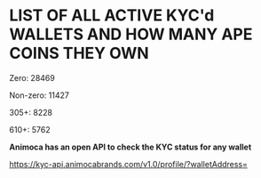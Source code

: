 # LIST OF ALL ACTIVE KYC'd WALLETS AND HOW MANY APE COINS THEY OWN

Zero: 28469

Non-zero: 11427

305+: 8228

610+: 5762

**Animoca has an open API to check the KYC status for any wallet**

https://kyc-api.animocabrands.com/v1.0/profile/?walletAddress=